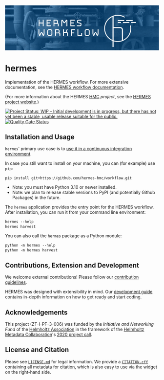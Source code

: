 <!--
SPDX-FileCopyrightText: 2022 German Aerospace Center (DLR), Forschungszentrum Jülich

SPDX-License-Identifier: CC-BY-SA-4.0
-->

<!--
SPDX-FileContributor: Stephan Druskat
SPDX-FileContributor: Michael Meinel
SPDX-FileContributor: Oliver Bertuch
-->

![HERMES Key Visual](docs/source/_static/img/header.png)

# hermes

Implementation of the HERMES workflow. For more extensive documentation, see the [HERMES workflow documentation](https://docs.software-metadata.pub/en/latest).

(For more information about the HERMES [HMC](https://helmholtz-metadata.de) *project*, see the [HERMES project website](https://software-metadata.pub).)

[![Project Status: WIP – Initial development is in progress, but there has not yet been a stable, usable release suitable for the public.](https://www.repostatus.org/badges/latest/wip.svg)](https://www.repostatus.org/#wip)
[![Quality Gate Status](https://sonarcloud.io/api/project_badges/measure?project=hermes-hmc_workflow&metric=alert_status)](https://sonarcloud.io/summary/new_code?id=hermes-hmc_workflow)


## Installation and Usage

`hermes`' primary use case is to [use it in a continuous integration environment](https://docs.software-metadata.pub/en/latest/tutorials/001-prepare-your-project.html).

In case you still want to install on your machine, you can (for example) use `pip`:

```commandline
pip install git+https://github.com/hermes-hmc/workflow.git
```

- Note: you must have Python 3.10 or newer installed.
- Note: we plan to release stable versions to PyPI (and potentially Github Packages) in the future.

The `hermes` application provides the entry point for the HERMES workflow.
After installation, you can run it from your command line environment:

```shell
hermes --help
hermes harvest
```

You can also call the `hermes` package as a Python module:

```shell
python -m hermes --help
python -m hermes harvest
```

## Contributions, Extension and Development

We welcome external contributions! Please follow our [contribution guidelines](CONTRIBUTING.md).

HERMES was designed with extensibility in mind. Our [development guide](https://docs.software-metadata.pub/en/latest/dev/start.html)
contains in-depth information on how to get ready and start coding.

## Acknowledgements

This project (ZT-I-PF-3-006) was funded by the *Initiative and Networking Fund*
of the [Helmholtz Association](https://www.helmholtz.de/en/about-us/structure-and-governance/initiating-and-networking)
in the framework of the [Helmholtz Metadata Collaboration](https://helmholtz-metadaten.de)'s
[2020 project call](https://helmholtz-metadaten.de/en/projects/hmc-projects-2020).

## License and Citation

Please see [`LICENSE.md`](LICENSE.md) for legal information.
We provide a [`CITATION.cff`](CITATION.cff) containing all metadata for citation, which is also easy to
use via the widget on the right-hand side.
